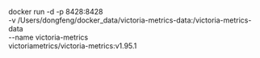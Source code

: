 docker run -d -p 8428:8428 \
-v /Users/dongfeng/docker_data/victoria-metrics-data:/victoria-metrics-data \
--name victoria-metrics \
victoriametrics/victoria-metrics:v1.95.1